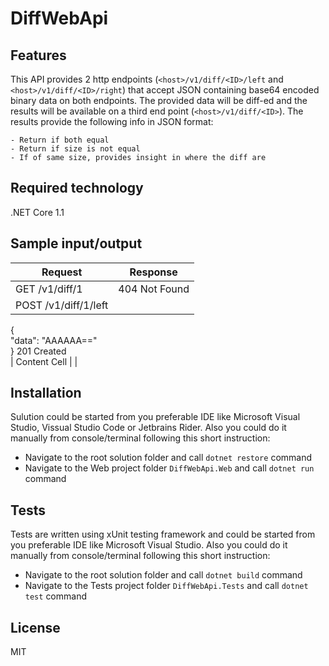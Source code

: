 # DiffWebApi

## Features
This API provides 2 http endpoints (`<host>/v1/diff/<ID>/left` and `<host>/v1/diff/<ID>/right`) that accept JSON containing base64 encoded binary data on both endpoints.
The provided data will be diff-ed and the results will be available on a third end point (`<host>/v1/diff/<ID>`). 
The results provide the following info in JSON format: 
```
- Return if both equal
- Return if size is not equal
- If of same size, provides insight in where the diff are
```

## Required technology
.NET Core 1.1

## Sample input/output
| Request               | Response           |
| --------------------- | ------------------ |
| GET /v1/diff/1        | 404 Not Found      |
| POST /v1/diff/1/left  |                    |
  {                    
  "data": "AAAAAA=="   
 }	201 Created     
|  Content Cell         |                    |

## Installation

Sulution could be started from you preferable IDE like Microsoft Visual Studio, Vissual Studio Code or Jetbrains Rider.
Also you could do it manually from console/terminal following this short instruction:

- Navigate to the root solution folder and call `dotnet restore` command
- Navigate to the Web project folder `DiffWebApi.Web` and call `dotnet run` command

## Tests

Tests are written using xUnit testing framework and could be started from you preferable IDE like Microsoft Visual Studio.
Also you could do it manually from console/terminal following this short instruction:

- Navigate to the root solution folder and call `dotnet build` command
- Navigate to the Tests project folder `DiffWebApi.Tests` and call `dotnet test` command

## License

MIT